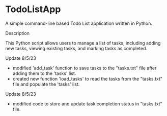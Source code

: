 # TodoListApp
A simple command-line based Todo List application written in Python.

Description

This Python script allows users to manage a list of tasks, including adding new tasks, viewing existing tasks, and marking tasks as completed. 

Update 8/5/23

- modified 'add_task' function to save tasks to the "tasks.txt" file after adding them to the 'tasks' list.
- created new function 'load_tasks' to read the tasks from the "tasks.txt" file and populate the 'tasks' list.

Update 8/5/23

- modified code to store and update task completion status in "tasks.txt" file.